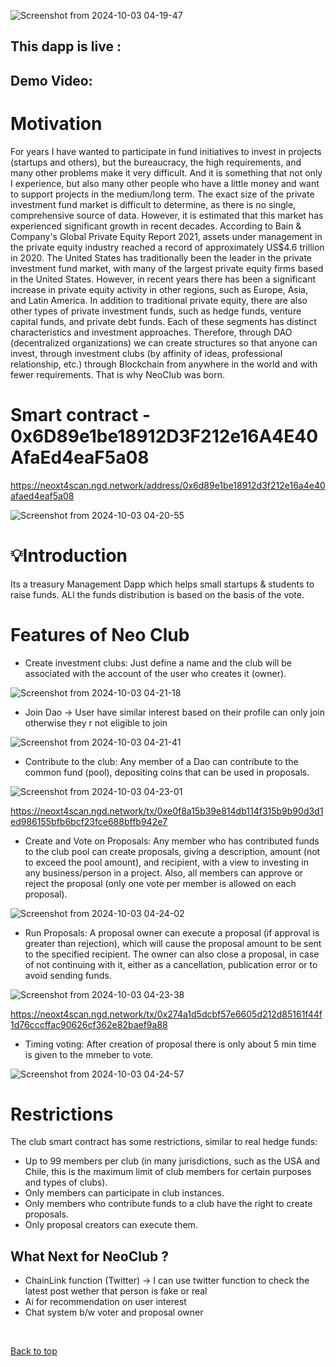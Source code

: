 ![Screenshot from 2024-10-03 04-19-47](https://github.com/user-attachments/assets/2c020873-ebb0-4b09-b251-57e2c87078f2)


## This dapp is live :

## Demo Video:  



#  Motivation

For years I have wanted to participate in fund initiatives to invest in projects (startups and others), but the bureaucracy, the high requirements, and many other problems make it very difficult. And it is something that not only I experience, but also many other people who have a little money and want to support projects in the medium/long term. The exact size of the private investment fund market is difficult to determine, as there is no single, comprehensive source of data. However, it is estimated that this market has experienced significant growth in recent decades. According to Bain & Company's Global Private Equity Report 2021, assets under management in the private equity industry reached a record of approximately US$4.6 trillion in 2020. The United States has traditionally been the leader in the private investment fund market, with many of the largest private equity firms based in the United States. However, in recent years there has been a significant increase in private equity activity in other regions, such as Europe, Asia, and Latin America. In addition to traditional private equity, there are also other types of private investment funds, such as hedge funds, venture capital funds, and private debt funds. Each of these segments has distinct characteristics and investment approaches. Therefore, through DAO (decentralized organizations) we can create structures so that anyone can invest, through investment clubs (by affinity of ideas, professional relationship, etc.) through Blockchain from anywhere in the world and with fewer requirements. That is why NeoClub was born.


# Smart contract  -   0x6D89e1be18912D3F212e16A4E40AfaEd4eaF5a08


https://neoxt4scan.ngd.network/address/0x6d89e1be18912d3f212e16a4e40afaed4eaf5a08


![Screenshot from 2024-10-03 04-20-55](https://github.com/user-attachments/assets/0994b7d5-8c51-46d4-a243-debafcb696f6)


#  💡Introduction


Its a treasury Management Dapp which helps small startups & students to raise funds. ALl the funds distribution is based  on the basis of the vote.



# Features of Neo Club

- Create investment clubs: Just define a name and the club will be associated with the account of the user who creates it (owner).


![Screenshot from 2024-10-03 04-21-18](https://github.com/user-attachments/assets/4894f4ed-b8eb-405f-955b-d7329c8481d8)


- Join Dao -> User have similar  interest based on their profile can only  join otherwise they r not eligible to join

![Screenshot from 2024-10-03 04-21-41](https://github.com/user-attachments/assets/1f83a6ae-c6dc-482a-9855-eef6267117ad)


- Contribute to the club: Any member of a Dao can contribute to the common fund (pool), depositing  coins that can be used in proposals.
 
![Screenshot from 2024-10-03 04-23-01](https://github.com/user-attachments/assets/8993e4bb-4205-45e6-9487-447fa766390b)


https://neoxt4scan.ngd.network/tx/0xe0f8a15b39e814db114f315b9b90d3d1ed986155bfb6bcf23fce688bffb942e7

- Create and Vote on Proposals: Any member who has contributed funds to the club pool can create proposals, giving a description, amount (not to exceed the pool amount), and recipient, with a view to investing in any business/person in a project. Also, all members can approve or reject the proposal (only one vote per member is allowed on each proposal).


![Screenshot from 2024-10-03 04-24-02](https://github.com/user-attachments/assets/826561fb-738f-4ec5-b7d3-1646048caa9d)


- Run Proposals: A proposal owner can execute a proposal (if approval is greater than rejection), which will cause the proposal amount to be sent to the specified recipient. The owner can also close a proposal, in case of not continuing with it, either as a cancellation, publication error or to avoid sending funds.


![Screenshot from 2024-10-03 04-23-38](https://github.com/user-attachments/assets/20d928e2-7817-4496-ad48-06d01b9e2807)

https://neoxt4scan.ngd.network/tx/0x274a1d5dcbf57e6605d212d85161f44f1d76cccffac90626cf362e82baef9a88

- Timing voting:  After  creation of proposal there is only about 5 min time is given to the  mmeber to  vote.

![Screenshot from 2024-10-03 04-24-57](https://github.com/user-attachments/assets/77919c0d-23f7-4dba-b06e-e76626033b26)


# Restrictions

The club smart contract has some restrictions, similar to real hedge funds:

- Up to 99 members per club (in many jurisdictions, such as the USA and Chile, this is the maximum limit of club members for certain purposes and types of clubs).
- Only members can participate in club instances.
- Only members who contribute funds to a club have the right to create proposals.
- Only proposal creators can execute them.


## What Next for NeoClub ?

- ChainLink function (Twitter) -> I can use twitter function  to check the  latest post wether that person is fake or real
-  Ai for recommendation on user interest 
-  Chat system b/w voter and  proposal owner
    
<br>

<a href = "#top">Back to top</a>





